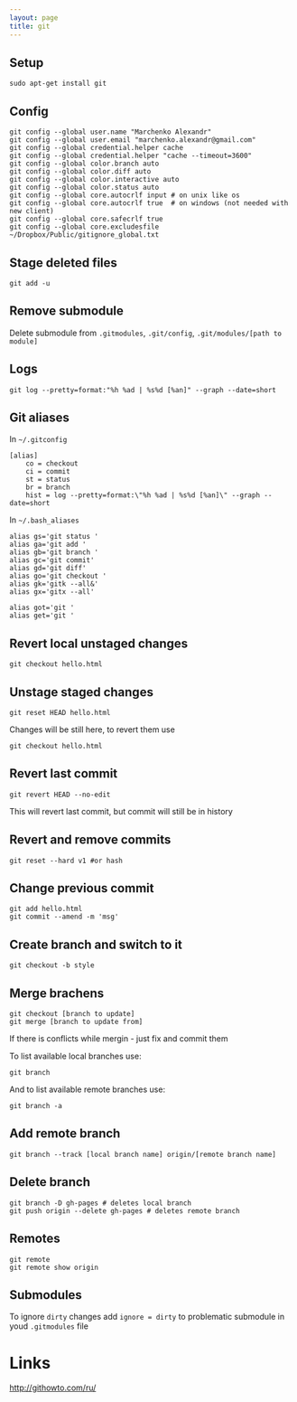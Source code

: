 ```yaml
---
layout: page
title: git
---
```


Setup
-----

    sudo apt-get install git

Config
------

    git config --global user.name "Marchenko Alexandr"
    git config --global user.email "marchenko.alexandr@gmail.com"
    git config --global credential.helper cache
    git config --global credential.helper "cache --timeout=3600"
    git config --global color.branch auto
    git config --global color.diff auto
    git config --global color.interactive auto
    git config --global color.status auto
    git config --global core.autocrlf input # on unix like os
    git config --global core.autocrlf true  # on windows (not needed with new client)
    git config --global core.safecrlf true
    git config --global core.excludesfile ~/Dropbox/Public/gitignore_global.txt

Stage deleted files
-------------------

    git add -u

Remove submodule
----------------

Delete submodule from `.gitmodules`, `.git/config`, `.git/modules/[path to module]`

Logs
----

    git log --pretty=format:"%h %ad | %s%d [%an]" --graph --date=short

Git aliases
-----------

In `~/.gitconfig`

    [alias]
        co = checkout
        ci = commit
        st = status
        br = branch
        hist = log --pretty=format:\"%h %ad | %s%d [%an]\" --graph --date=short

In `~/.bash_aliases`

    alias gs='git status '
    alias ga='git add '
    alias gb='git branch '
    alias gc='git commit'
    alias gd='git diff'
    alias go='git checkout '
    alias gk='gitk --all&'
    alias gx='gitx --all'

    alias got='git '
    alias get='git '

Revert local unstaged changes
-----------------------------

    git checkout hello.html

Unstage staged changes
----------------------

    git reset HEAD hello.html

Changes will be still here, to revert them use

    git checkout hello.html

Revert last commit
------------------

    git revert HEAD --no-edit

This will revert last commit, but commit will still be in history

Revert and remove commits
-------------------------

    git reset --hard v1 #or hash

Change previous commit
----------------------

    git add hello.html
    git commit --amend -m 'msg'

Create branch and switch to it
------------------------------

    git checkout -b style

Merge brachens
--------------

    git checkout [branch to update]
    git merge [branch to update from]

If there is conflicts while mergin - just fix and commit them

To list available local branches use:

    git branch

And to list available remote branches use:

    git branch -a

Add remote branch
-----------------

    git branch --track [local branch name] origin/[remote branch name]

Delete branch
-------------

    git branch -D gh-pages # deletes local branch
    git push origin --delete gh-pages # deletes remote branch

Remotes
-------

    git remote
    git remote show origin

Submodules
----------

To ignore `dirty` changes add `ignore = dirty` to problematic submodule in youd `.gitmodules` file


Links
=====

http://githowto.com/ru/
